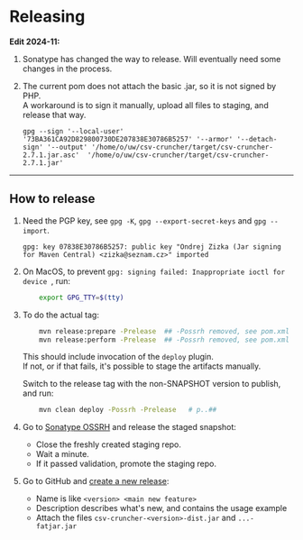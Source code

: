
Releasing
=========

**Edit 2024-11:** 

1) Sonatype has changed the way to release. Will eventually need some changes in the process.

2) The current pom does not attach the basic .jar, so it is not signed by PHP.  
   A workaround is to sign it manually, upload all files to staging, and release that way.
   ```shell
   gpg --sign '--local-user' '73BA361CA92D829800730DE207838E30786B5257' '--armor' '--detach-sign' '--output' '/home/o/uw/csv-cruncher/target/csv-cruncher-2.7.1.jar.asc'  '/home/o/uw/csv-cruncher/target/csv-cruncher-2.7.1.jar'
   ```

*********

How to release
--------------

1) Need the PGP key, see `gpg -K`, `gpg --export-secret-keys` and `gpg --import`.
       
       gpg: key 07838E30786B5257: public key "Ondrej Zizka (Jar signing for Maven Central) <zizka@seznam.cz>" imported

2) On MacOS, to prevent `gpg: signing failed: Inappropriate ioctl for device `, run:

   ```bash
       export GPG_TTY=$(tty)
   ```
   
3) To do the actual tag:

   ```bash
       mvn release:prepare -Prelease  ## -Possrh removed, see pom.xml
       mvn release:perform -Prelease  ## -Possrh removed, see pom.xml
   ```

    This should include invocation of the `deploy` plugin.  
    If not, or if that fails, it's possible to stage the artifacts manually.   
    
    Switch to the release tag with the non-SNAPSHOT version to publish, and run:

   ```bash
       mvn clean deploy -Possrh -Prelease   # p..##
   ```

4) Go to [Sonatype OSSRH](https://oss.sonatype.org/#stagingRepositories) and release the staged snapshot:
   * Close the freshly created staging repo.
   * Wait a minute.
   * If it passed validation, promote the staging repo.

5) Go to GitHub and [create a new release](https://github.com/OndraZizka/csv-cruncher/releases/new):
   * Name is like `<version> <main new feature>`
   * Description describes what's new, and contains the usage example
   * Attach the files `csv-cruncher-<version>-dist.jar` and `...-fatjar.jar` 
